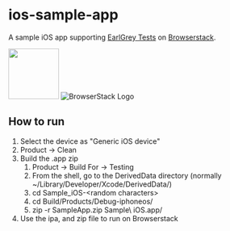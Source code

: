 # ios-sample-app

A sample iOS app supporting [EarlGrey Tests](https://github.com/google/EarlGrey) on [Browserstack](https://www.browserstack.com/).

<img src="https://d2ogrdw2mh0rsl.cloudfront.net/production/images/earl-grey-icon.svg" height="100" /> ![BrowserStack Logo](https://d98b8t1nnulk5.cloudfront.net/production/images/layout/logo-header.png?1469004780)

## How to run

1. Select the device as "Generic iOS device"
2. Product -> Clean
3. Build the .app  zip
	1. Product -> Build For -> Testing
	2. From the shell, go to the DerivedData directory (normally ~/Library/Developer/Xcode/DerivedData/)
	3. cd Sample_iOS-&lt;random characters&gt;
	4. cd Build/Products/Debug-iphoneos/
	5. zip -r SampleApp.zip Sample\ iOS.app/
5. Use the ipa, and zip file to run on Browserstack
